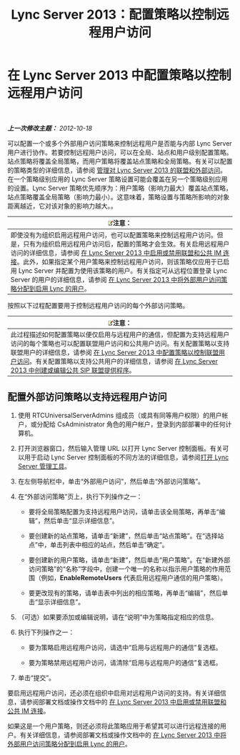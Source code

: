 ﻿---
title: Lync Server 2013：配置策略以控制远程用户访问
TOCTitle: 配置策略以控制远程用户访问
ms:assetid: 8f556849-692b-44a0-9514-4468fc9a39d0
ms:mtpsurl: https://technet.microsoft.com/zh-cn/library/Gg398725(v=OCS.15)
ms:contentKeyID: 49313575
ms.date: 05/19/2016
mtps_version: v=OCS.15
ms.translationtype: HT
---

# 在 Lync Server 2013 中配置策略以控制远程用户访问

 

_**上一次修改主题：** 2012-10-18_

可以配置一个或多个外部用户访问策略来控制远程用户是否能与内部 Lync Server 用户进行协作。若要控制远程用户访问，可以在全局、站点和用户级别配置策略。站点策略将覆盖全局策略，而用户策略将覆盖站点策略和全局策略。有关可以配置的策略类型的详细信息，请参阅 [管理对 Lync Server 2013 的联盟和外部访问](lync-server-2013-managing-federation-and-external-access-to-lync-server-2013.md)。 在一个策略级别应用的 Lync Server 策略设置可能会覆盖在另一个策略级别应用的设置。Lync Server 策略优先顺序为：用户策略（影响力最大）覆盖站点策略，站点策略覆盖全局策略（影响力最小）。这意味着，策略设置与策略所影响的对象距离越近，它对该对象的影响力越大。。

<table>
<thead>
<tr class="header">
<th><img src="images/Dn783119.note(OCS.15).gif" title="note" alt="note" />注意：</th>
</tr>
</thead>
<tbody>
<tr class="odd">
<td>即使没有为组织启用远程用户访问，也可以配置策略来控制远程用户访问。但是，只有为组织启用远程用户访问后，配置的策略才会生效。有关启用远程用户访问的详细信息，请参阅 <a href="lync-server-2013-enable-or-disable-federation-and-public-im-connectivity.md">在 Lync Server 2013 中启用或禁用联盟和公共 IM 连接</a>。此外，如果指定某个用户策略来控制远程用户访问，则该策略仅应用于已启用 Lync Server 并配置为使用该策略的用户。有关指定可从远程位置登录 Lync Server 的用户的详细信息，请参阅 <a href="lync-server-2013-assign-an-external-user-access-policy-to-a-lync-enabled-user.md">在 Lync Server 2013 中将外部用户访问策略分配到启用 Lync 的用户</a>。</td>
</tr>
</tbody>
</table>


按照以下过程配置要用于控制远程用户访问的每个外部访问策略。

<table>
<thead>
<tr class="header">
<th><img src="images/Dn783119.note(OCS.15).gif" title="note" alt="note" />注意：</th>
</tr>
</thead>
<tbody>
<tr class="odd">
<td>此过程描述如何配置策略以便仅启用与远程用户的通信，但配置为支持远程用户访问的每个策略也可以配置联盟用户访问和公共用户访问。有关配置策略以支持联盟用户的详细信息，请参阅 <a href="lync-server-2013-configure-policies-to-control-federated-user-access.md">在 Lync Server 2013 中配置策略以控制联盟用户访问</a>。有关配置策略以支持公共用户的详细信息，请参阅 <a href="lync-server-2013-create-or-edit-public-sip-federated-providers.md">在 Lync Server 2013 中创建或编辑公共 SIP 联盟提供程序</a>。</td>
</tr>
</tbody>
</table>


## 配置外部访问策略以支持远程用户访问

1.  使用 RTCUniversalServerAdmins 组成员（或具有同等用户权限）的用户帐户，或分配给 CsAdministrator 角色的用户帐户，登录到内部部署中的任何计算机。

2.  打开浏览器窗口，然后输入管理 URL 以打开 Lync Server 控制面板。有关可以用于启动 Lync Server 控制面板的不同方法的详细信息，请参阅[打开 Lync Server 管理工具](lync-server-2013-open-lync-server-administrative-tools.md)。

3.  在左侧导航栏中，单击“外部用户访问”，然后单击“外部访问策略”。

4.  在“外部访问策略”页上，执行下列操作之一：
    
      - 要将全局策略配置为支持远程用户访问，请单击该全局策略，再单击“编辑”，然后单击“显示详细信息”。
    
      - 要创建新的站点策略，请单击“新建”，然后单击“站点策略”。在“选择站点”中，单击列表中相应的站点，然后单击“确定”。
    
      - 要创建新的用户策略，请单击“新建”，然后单击“用户策略”。在“新建外部访问策略”的“名称”字段中，创建一个唯一的名称以指示用户策略的作用范围（例如，**EnableRemoteUsers** 代表启用远程用户通信的用户策略）。
    
      - 要更改现有的策略，请单击表中列出的相应策略，再单击“编辑”，然后单击“显示详细信息”。

5.  （可选）如果要添加或编辑说明，请在“说明”中为策略指定相应的信息。

6.  执行下列操作之一：
    
      - 要为策略启用远程用户访问，请选中“启用与远程用户的通信”复选框。
    
      - 要为策略禁用远程用户访问，请清除“启用与远程用户的通信”复选框。

7.  单击“提交”。

要启用远程用户访问，还必须在组织中启用对远程用户访问的支持。有关详细信息，请参阅部署文档或操作文档中的 [在 Lync Server 2013 中启用或禁用联盟和公共 IM 连接](lync-server-2013-enable-or-disable-federation-and-public-im-connectivity.md)。

如果这是一个用户策略，则还必须将此策略应用于希望其可以进行远程连接的用户。有关详细信息，请参阅部署文档或操作文档中的 [在 Lync Server 2013 中将外部用户访问策略分配到启用 Lync 的用户](lync-server-2013-assign-an-external-user-access-policy-to-a-lync-enabled-user.md)。

